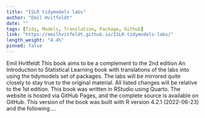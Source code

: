 ```yaml
---
title: "ISLR tidymodels labs"
author: "Emil Hvitfeldt"
date: ""
tags: [Tidy, Models, Translation, Package, Github]
link: "https://emilhvitfeldt.github.io/ISLR-tidymodels-labs/"
length_weight: "4.4%"
pinned: false
---
```


Emil Hvitfeldt This book aims to be a complement to the 2nd edition An Introduction to Statistical Learning book with translations of the labs into using the tidymodels set of packages. The labs will be mirrored quite closely to stay true to the original material. All listed changes will be relative to the 1st edition. This book was written in RStudio using Quarto. The website is hosted via GitHub Pages, and the complete source is available on GitHub. This version of the book was built with R version 4.2.1 (2022-06-23) and the following ...
